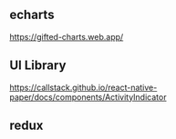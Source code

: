 ## echarts

https://gifted-charts.web.app/

## UI Library

https://callstack.github.io/react-native-paper/docs/components/ActivityIndicator

## redux
